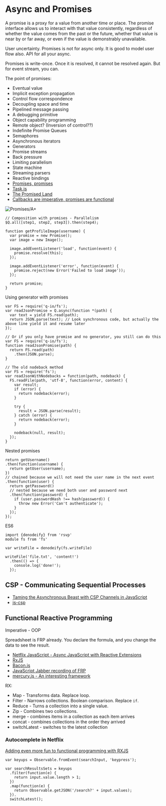 # Async and Promises

A promise is a proxy for a value from another time or place. The promise interface allows us to interact with that value consistently, regardless of whether the value comes from the past or the future, whether that value is near by or far away, or even if the value is demonstrably unavailable.

User uncertainty. Promises is not for async only. It is good to model user flow also. API for all your async.

Promises is write-once. Once it is resolved, it cannot be resolved again. But for event stream, you can.

The point of promises:

* Eventual value
* Implicit exception propagation
* Control flow correspondence
* Decoupling space and time
* Pipelined message passing
* A debugging primitive
* Object capability programming
* Remote object? (Inversion of control??)
* Indefinite Promise Queues
* Semaphores
* Asynchronous iterators
* Generators
* Promise streams
* Back pressure
* Limiting parallelism
* State machine
* Streaming parsers
* Reactive bindings
* [Promises, promises](http://wibblycode.wordpress.com/2012/11/21/promises-promises/)
* [Task.js](http://taskjs.org/)
* [The Promised Land](https://www.youtube.com/watch?v=mZHO1ZTsoFk#t=2439)
* [Callbacks are imperative, promises are functional](https://blog.jcoglan.com/2013/03/30/callbacks-are-imperative-promises-are-functional-nodes-biggest-missed-opportunity/)

![Promises/A+](https://dl.dropboxusercontent.com/u/6815194/Notes/abstraction.png)

```
// Composition with promises - Parallelism
$Q.all([step1, step2, step3]).then(step4);
```


```
function getProfileImage(username) {
  var promise = new Promise();
  var image = new Image();
  
  image.addEventListener('load', function(event) {
    promise.resolve(this);
  });
  
  image.addEventListener('error', function(event) {
    promise.reject(new Error('Failed to load image'));
  });
  
  return promise;
}
```

Using generator with promises

```
var FS = require('q-io/fs');
var readJsonPromise = Q.async(function *(path) {
  var text = yield FS.read(path);
  return JSON.parse(text); // Look synchronous code, but actually the above line yield it and resume later
});

// Or if you only have promise and no generator, you still can do this
var FS = require('q-io/fs');
function readJsonPromise(path) {
  return FS.read(path)
    .then(JSON.parse);
}

// The old nodeback method
var FS = require('fs');
var readJsonWithNodebacks = function(path, nodeback) {
  FS.readFile(path, 'utf-8', function(error, content) {
    var result;
    if (error) {
      return nodeback(error);
    }
    
    try {
      result = JSON.parse(result);
    } catch (error) {
      return nodeback(error);
    }
    
    nodeback(null, result);
  });
}
```

Nested promises

```
return getUsername()
.then(function(username) {
  return getUser(username);
})
// chained because we will not need the user name in the next event
.then(function(user) {
  return getPassword()
  // nested because we need both user and password next
  .then(function(password) {
    if (user.passwordHash !== hash(password)) {
      throw new Error('Can't authenticate');
    }
  });
});
```

ES6

```
import {denodeify} from 'rsvp'
module fs from 'fs'

var writeFile = denodeify(fs.writeFile)

writeFile('file.txt', 'content!')
  .then(() => {
    console.log('done!');
  });
```

## CSP - Communicating Sequential Processes

* [Taming the Asynchronous Beast with CSP Channels in JavaScript](http://jlongster.com/Taming-the-Asynchronous-Beast-with-CSP-in-JavaScript)
* [js-csp](https://github.com/ubolonton/js-csp)

## Functional Reactive Programming

Imperative - OOP

Spreadsheet is FRP already. You declare the formula, and you change the data to see the result.

* [Netflix JavaScript - Async JavaScript with Reactive Extensions](http://www.youtube.com/watch?v=XRYN2xt11Ek)
* [RxJS](https://github.com/Reactive-Extensions/RxJS)
* [Bacon.js](https://github.com/baconjs/bacon.js)
* [JavaScript Jabber recording of FRP](http://javascriptjabber.com/061-jsj-functional-reactive-programming-with-juha-paananen-and-joe-fiorini/)
* [mercury.js - An interesting framework](https://github.com/Raynos/mercury)

RX:

* Map - Transforms data. Replace loop.
* Filter - Narrows collections. Boolean comparison. Replace `if`.
* Reduce - Turns a collection into a single value.
* Zip - Combines two collections.
* merge - combines items in a collection as each item arrives
* concat - combines collections in the order they arrived
* switchLatest - switches to the latest collection

### Autocomplete in Netflix

[Adding even more fun to functional programming with RXJS](http://www.youtube.com/watch?v=8EExNfm0gt4)

```
var keyups = Observable.fromEvent(searchInput, 'keypress');

var searchResultsSets = keyups
  .filter(function(e) {
    return input.value.length > 1;
  })
  .map(function(e) {
    return Observable.getJSON('/search?' + input.values);
  }).
  switchLatest();
```


